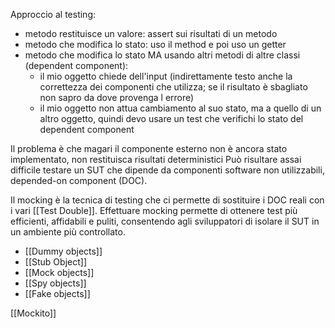 Approccio al testing: 
- metodo restituisce un valore: assert sui risultati di un metodo
- metodo che modifica lo stato: uso il method e poi uso un getter 
- metodo che modifica lo stato MA usando altri metodi di altre classi (dependent component):
	- il mio oggetto chiede dell'input (indirettamente testo anche la correttezza dei componenti che utilizza; se il risultato è sbagliato non sapro da dove provenga l errore)
	- il mio oggetto non attua cambiamento al suo stato, ma a quello di un altro oggetto, quindi devo usare un test che verifichi lo stato del dependent component

Il problema è che magari il componente esterno non è ancora stato implementato, non restituisca risultati deterministici
Può risultare assai difficile testare un SUT che dipende da componenti software non utilizzabili, depended-on component (DOC).

Il mocking è la tecnica di testing che ci permette di sostituire i DOC reali con i vari [[Test Double]]. Effettuare mocking permette di ottenere test più efficienti, affidabili e puliti, consentendo agli sviluppatori di isolare il SUT in un ambiente più controllato.

- [[Dummy objects]]
- [[Stub Object]]
- [[Mock objects]]
- [[Spy objects]]
- [[Fake objects]]

[[Mockito]]